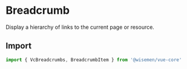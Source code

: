 # Breadcrumb

Display a hierarchy of links to the current page or resource.

## Import

```ts
import { VcBreadcrumbs, BreadcrumbItem } from '@wisemen/vue-core'
```

<!-- @include: ./breadcrumbs-meta.md -->